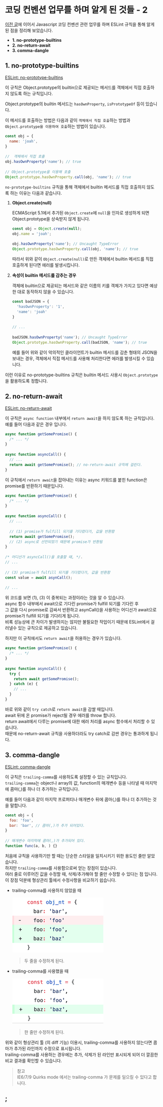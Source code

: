 # 코딩 컨벤션 업무를 하며 알게 된 것들 - 2

[이전 글](https://yeonjuan.github.io/coding-convention/)에 이어서 Javascript 코딩 컨벤션 관련 업무를 하며 ESLint 규칙을 통해 알게 된 점을 정리해 보았습니다.  

 - **1. no-prototype-builtins**  
 - **2. no-return-await**  
 - **3. comma-dangle**  

## 1. no-prototype-builtins
[ESLint: no-prototype-builtins](https://eslint.org/docs/rules/no-prototype-builtins)  

이 규칙은 Object.prototype의 builtin으로 제공되는 메서드를 객체에서 직접 호출하지 않도록 하는 규칙입니다.  

Object.prototype의 builtin 메서드는 `hasOwnProperty`, `isPrototypeOf` 등이 있습니다.  

이 메서드를 호출하는 방법은 다음과 같이 `객체에서 직접 호출`하는 방법과 `Object.prototype을 이용하여 호출`하는 방법이 있습니다.  

```js
const obj = {
  name: 'joah',
}

//  객체에서 직접 호출
obj.hasOwnProperty('name'); // true

// Object.prototype을 이용해 호출
Object.prototype.hasOwnProperty.call(obj, 'name'); // true
```
  
`no-prototype-builtins` 규칙을 통해 객체에서 builtin 메서드를 직접 호출하지 않도록 하는 이유는 다음과 같습니다.  
  

  1. **Object.create(null)**  

      ECMAScript 5.1에서 추가된 `Object.create`에 `null`을 인자로 생성하게 되면 Object.prototype을 상속받지 않게 됩니다.  

      ```js
      const obj = Object.create(null);
      obj.name = 'joah';

      obj.hasOwnProperty('name'); // Uncaught TypeError
      Object.prototype.hasOwnProperty.call(obj, 'name'); // true
      ```

      따라서 위와 같이 `Object.create(null)`로 만든 객체에서 builtin 메서드를 직접 호출하게 된다면 에러를 발생시킵니다.  

  2. **속성이 builtin 메서드를 감추는 경우**  

      객체에 builtin으로 제공되는 메서드와 같은 이름의 키를 객체가 가지고 있다면 예상한 대로 동작하지 않을 수 있습니다.  

      ```js
      const badJSON = {
        'hasOwnProperty': '1',
        'name': 'joah'
      }

      // ...

      badJSON.hasOwnProperty('name'); // Uncaught TypeError
      Object.prototype.hasOwnProperty.call(badJSON, 'name'); // true
      ```

      예를 들어 위와 같이 악의적인 클라이언트가 builtin 메서드를 감춘 형태의 JSON을 보내는 경우, 객체에서 직접 메서드를 사용해 처리한다면 에러를 발생시킬 수 있습니다.  
  
  이런 이유로 no-prototype-builtins 규칙은 builtin 메서드 사용시 `Object.prototype`을 활용하도록 정합니다.  


## 2. no-return-await
[ESLint: no-return-await](https://eslint.org/docs/rules/no-return-await)  

이 규칙은 `async function` 내부에서 `return await`을 하지 않도록 하는 규칙입니다.  
예를 들어 다음과 같은 경우 입니다.  

```js
async function getSomePromise() {
  /* ... */
}

async function asyncCall() {
  // ...
  return await getSomePromise(); // no-return-await 규칙에 걸린다.
}
```
  
이 규칙에서 `return await`을 잡아내는 이유는 async 키워드를 붙힌 function은 promise를 반환하기 때문입니다.  

```js
async function getSomePromise() {
  /* ... */
}

async function asyncCall() {
  // ...

  // (1) promise가 fulfill 되기를 기다렸다가, 값을 반환함
  return await getSomePromise();
  // (2) async로 선언되었기 때문에 promise가 반환됨
}

/* 어디선가 asyncCall()을 호출할 때, */.
// ...

// (3) promise가 fulfill 되기를 기다렸다가, 값을 반환함
const value = await asynCall();

// ...
```
위 코드를 보면 (1), (3) 이 중복되는 과정이라는 것을 알 수 있습니다.  
async 함수 내부에서 await으로 기다린 promise가 fulfill 되기를 기다린 후  
그 값을 다시 promise로 감싸서 반환하고 asynCall()을 사용하는 어디선가 await으로 promise가 fulfill 되기를 기다리게 됩니다.  
비록 성능상에 큰 차이가 발생하지는 않지만 불필요한 작업이기 때문에 ESLint에서 걸러낼수 있는 규칙으로 제공하고 있습니다.  

하지만 이 규칙에서도 `return await`을 허용하는 경우가 있습니다.  

```js
async function getSomePromise() {
  /* ... */
}

async function asyncCall() {
  try {
    return await getSomePromise();
  } catch (e) {
    // ...
  }
}
```

바로 위와 같이 `try catch`로 `return await`을 감쌀 때입니다.  
await 뒤에 온 promise가 reject될 경우 에러를 throw 합니다.  
return await에서 다루는 promise에 대한 에러 처리를 async 함수에서 처리할 수 있습니다.  
때문에 no-return-await 규칙을 사용하더라도 try catch로 감싼 경우는 통과하게 됩니다.  

## 3. comma-dangle
[ESLint: comma-dangle](https://eslint.org/docs/rules/comma-dangle)  

이 규칙은 `trailing-comma`를 사용하도록 설정할 수 있는 규칙입니다.  
`trailing-comma`는 object나 array의 값, function의 매개변수 등을 나타낼 때 마지막에 콤마(,)를 하나 더 추가하는 규칙입니다.  

예를 들어 다음과 같이 마지막 프로퍼티나 매개변수 뒤에 콤마(,)를 하나 더 추가하는 것을 말합니다.
```js
const obj = {
  foo: 'foo',
  bar: 'bar', // 콤마(,)가 추가 되어있다.
}

// 매개변수 마지막에 콤마(,)가 추가되어 있다.
function func(a, b, ) {} 
```

처음에 규칙을 사용하기만 할 때는 단순한 스타일을 일치시키기 위한 용도인 줄만 알았습니다.  
하지만 `trailing-comma`를 사용함으로써 얻는 장점이 있습니다.  
여러 줄로 이루어진 값을 수정할 때, 삭제/추가해야 할 줄만 수정할 수 있다는 점 입니다.  
이 장점 덕분에 형상관리 툴에서 수정사항을 비교하기 쉽습니다.  

 * trailing-comma를 사용하지 않았을 때  

    ![no-trailing-comma](/assets/images/no-trailing-comma.png)

    > 두 줄을 수정하게 된다.

 * trailing-comma를 사용했을 때  

    ![trailing-comma](/assets/images/trailing-comma.png)

    > 한 줄만 수정하게 된다.

위와 같이 형상관리 툴 (의 diff 기능) 이용시,
trailing-comma를 사용하지 않는다면 콤마가 추가된 라인까지 수정으로 표시됩니다.  
trailing-comma를 사용하는 경우에는 추가, 삭제가 된 라인만 표시되게 되어 더 깔끔한 비교 결과를 확인할 수 있습니다.  


> 참고  
> IE6/7/9 Quirks mode 에서는 trailing-comma 가 문제를 일으킬 수 있다고 합니다.  

## ;

